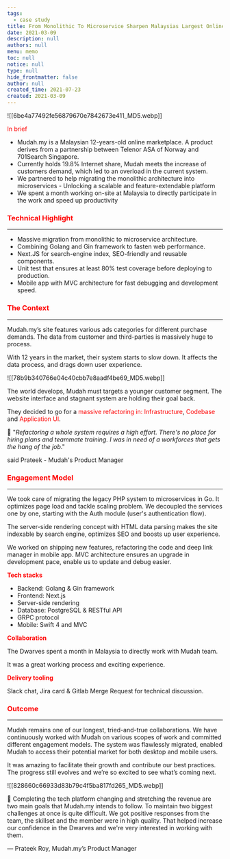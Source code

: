 ```yaml
---
tags: 
  - case study
title: From Monolithic To Microservice Sharpen Malaysias Largest Online Marketplace
date: 2021-03-09
description: null
authors: null
menu: memo
toc: null
notice: null
type: null
hide_frontmatter: false
author: null
created_time: 2021-07-23
created: 2021-03-09
---
```


![[6be4a77492fe56879670e7842673e411_MD5.webp]]

<span style='color:red'>In brief</span>

* Mudah.my is a Malaysian 12-years-old online marketplace. A product derives from a partnership between Telenor ASA of Norway and 701Search Singapore. 
* Currently holds 19.8% Internet share, Mudah meets the increase of customers demand, which led to an overload in the current system.
* We partnered to help migrating the monolithic architecture into microservices - Unlocking a scalable and feature-extendable platform
* We spent a month working on-site at Malaysia to directly participate in the work and speed up productivity

### <span style='color:red'>Technical Highlight</span>

---

* Massive migration from monolithic to microservice architecture.
* Combining Golang and Gin framework to fasten web performance.
* Next.JS for search-engine index, SEO-friendly and reusable components.
* Unit test that ensures at least 80% test coverage before deploying to production.
* Mobile app with MVC architecture for fast debugging and development speed.

### <span style='color:red'>The Context</span>

---

<!-- column_list 31c57d04-e8e5-4ca3-ab84-6e8f0309c73d -->

<!-- column b7711008-914f-4750-a848-156143f2e55a -->

Mudah.my’s site features various ads categories for different purchase demands. The data from customer and third-parties is massively huge to process.

With 12 years in the market, their system starts to slow down. It affects the data process, and drags down user experience.

<!-- column 2b30674a-782f-4eab-91b7-11071971be0b -->

![[78b9b340766e04c40cbb7e8aadf4be69_MD5.webp]]

The world develops, Mudah must targets a younger customer segment. The website interface and stagnant system are holding their goal back. 

They decided to go for a <span style='color:red'>massive refactoring in: Infrastructure</span>,<span style='color:red'> Codebase </span>and<span style='color:red'> Application UI</span>.


📍 "*Refactoring a whole system requires a high effort. There's no place for hiring plans and teammate training. I was in need of a workforces that gets the hang of the job*." 

said Prateek - Mudah's Product Manager

### <span style='color:red'>Engagement Model</span>

---

We took care of migrating the legacy PHP system to microservices in Go. It optimizes page load and tackle scaling problem. We decoupled the services one by one, starting with the Auth module (user's authentication flow). 

The server-side rendering concept with HTML data parsing makes the site indexable by search engine, optimizes SEO and boosts up user experience. 

We worked on shipping new features, refactoring the code and deep link manager in mobile app. MVC architecture ensures an upgrade in development pace, enable us to update and debug easier.

<!-- column_list 217d2920-ce30-4d13-acdb-9a4ee7d2743a -->

<!-- column 10e6b789-c77d-452d-8a16-0b378d9183e9 -->

<span style='color:red'>**Tech stacks**</span>

* Backend: Golang & Gin framework
* Frontend: Next.js
* Server-side rendering
* Database: PostgreSQL & RESTful API
* GRPC protocol 
* Mobile: Swift 4 and MVC

<!-- column d363cb28-929f-47f8-90d9-64629c9a46b4 -->

<span style='color:red'>**Collaboration**</span>

The Dwarves spent a month in Malaysia to directly work with Mudah team. 

It was a great working process and exciting experience. 

<span style='color:red'>**Delivery tooling**</span>

Slack chat, Jira card & Gitlab Merge Request for technical discussion. 

### <span style='color:red'>Outcome</span>

---

<!-- column_list 71a901e3-943f-4a4b-a4a1-aa6c27417e53 -->

<!-- column 8672973e-d0eb-4843-9790-ac9eb5bcf26e -->

Mudah remains one of our longest, tried-and-true collaborations. We have continuously worked with Mudah on various scopes of work and committed different engagement models. The system was flawlessly migrated, enabled Mudah to access their potential market for both desktop and mobile users.

It was amazing to facilitate their growth and contribute our best practices. The progress still evolves and we’re so excited to see what’s coming next.

<!-- column 9ce16f6a-34d8-4173-b703-c2816f72af00 -->

![[828660c66933d83b79c4f5ba817fd265_MD5.webp]]


💬 Completing the tech platform changing and stretching the revenue are two main goals that Mudah.my intends to follow. To maintain two biggest challenges at once is quite difficult. We got positive responses from the team, the skillset and the member were in high quality. That helped increase our confidence in the Dwarves and we're very interested in working with them.

— Prateek Roy, Mudah.my’s Product Manager
